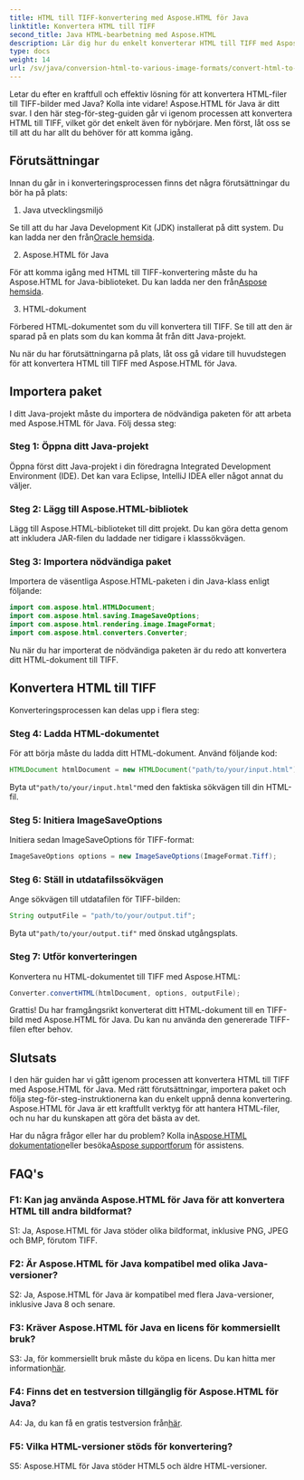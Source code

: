 ```yaml
---
title: HTML till TIFF-konvertering med Aspose.HTML för Java
linktitle: Konvertera HTML till TIFF
second_title: Java HTML-bearbetning med Aspose.HTML
description: Lär dig hur du enkelt konverterar HTML till TIFF med Aspose.HTML för Java. Steg-för-steg-guide för effektiv dokumenthantering.
type: docs
weight: 14
url: /sv/java/conversion-html-to-various-image-formats/convert-html-to-tiff/
---
```

Letar du efter en kraftfull och effektiv lösning för att konvertera HTML-filer till TIFF-bilder med Java? Kolla inte vidare! Aspose.HTML för Java är ditt svar. I den här steg-för-steg-guiden går vi igenom processen att konvertera HTML till TIFF, vilket gör det enkelt även för nybörjare. Men först, låt oss se till att du har allt du behöver för att komma igång.

## Förutsättningar

Innan du går in i konverteringsprocessen finns det några förutsättningar du bör ha på plats:

1. Java utvecklingsmiljö

 Se till att du har Java Development Kit (JDK) installerat på ditt system. Du kan ladda ner den från[Oracle hemsida](https://www.oracle.com/java/technologies/javase-downloads.html).

2. Aspose.HTML för Java

 För att komma igång med HTML till TIFF-konvertering måste du ha Aspose.HTML for Java-biblioteket. Du kan ladda ner den från[Aspose hemsida](https://releases.aspose.com/html/java/).

3. HTML-dokument

Förbered HTML-dokumentet som du vill konvertera till TIFF. Se till att den är sparad på en plats som du kan komma åt från ditt Java-projekt.

Nu när du har förutsättningarna på plats, låt oss gå vidare till huvudstegen för att konvertera HTML till TIFF med Aspose.HTML för Java.

## Importera paket

I ditt Java-projekt måste du importera de nödvändiga paketen för att arbeta med Aspose.HTML för Java. Följ dessa steg:

### Steg 1: Öppna ditt Java-projekt

Öppna först ditt Java-projekt i din föredragna Integrated Development Environment (IDE). Det kan vara Eclipse, IntelliJ IDEA eller något annat du väljer.

### Steg 2: Lägg till Aspose.HTML-bibliotek

Lägg till Aspose.HTML-biblioteket till ditt projekt. Du kan göra detta genom att inkludera JAR-filen du laddade ner tidigare i klasssökvägen.

### Steg 3: Importera nödvändiga paket

Importera de väsentliga Aspose.HTML-paketen i din Java-klass enligt följande:

```java
import com.aspose.html.HTMLDocument;
import com.aspose.html.saving.ImageSaveOptions;
import com.aspose.html.rendering.image.ImageFormat;
import com.aspose.html.converters.Converter;
```

Nu när du har importerat de nödvändiga paketen är du redo att konvertera ditt HTML-dokument till TIFF.

## Konvertera HTML till TIFF

Konverteringsprocessen kan delas upp i flera steg:

### Steg 4: Ladda HTML-dokumentet

För att börja måste du ladda ditt HTML-dokument. Använd följande kod:

```java
HTMLDocument htmlDocument = new HTMLDocument("path/to/your/input.html");
```

 Byta ut`"path/to/your/input.html"`med den faktiska sökvägen till din HTML-fil.

### Steg 5: Initiera ImageSaveOptions

Initiera sedan ImageSaveOptions för TIFF-format:

```java
ImageSaveOptions options = new ImageSaveOptions(ImageFormat.Tiff);
```

### Steg 6: Ställ in utdatafilssökvägen

Ange sökvägen till utdatafilen för TIFF-bilden:

```java
String outputFile = "path/to/your/output.tif";
```

 Byta ut`"path/to/your/output.tif"` med önskad utgångsplats.

### Steg 7: Utför konverteringen

Konvertera nu HTML-dokumentet till TIFF med Aspose.HTML:

```java
Converter.convertHTML(htmlDocument, options, outputFile);
```

Grattis! Du har framgångsrikt konverterat ditt HTML-dokument till en TIFF-bild med Aspose.HTML för Java. Du kan nu använda den genererade TIFF-filen efter behov.

## Slutsats

I den här guiden har vi gått igenom processen att konvertera HTML till TIFF med Aspose.HTML för Java. Med rätt förutsättningar, importera paket och följa steg-för-steg-instruktionerna kan du enkelt uppnå denna konvertering. Aspose.HTML för Java är ett kraftfullt verktyg för att hantera HTML-filer, och nu har du kunskapen att göra det bästa av det.

 Har du några frågor eller har du problem? Kolla in[Aspose.HTML dokumentation](https://reference.aspose.com/html/java/)eller besöka[Aspose supportforum](https://forum.aspose.com/) för assistens.

## FAQ's

### F1: Kan jag använda Aspose.HTML för Java för att konvertera HTML till andra bildformat?

S1: Ja, Aspose.HTML för Java stöder olika bildformat, inklusive PNG, JPEG och BMP, förutom TIFF.

### F2: Är Aspose.HTML för Java kompatibel med olika Java-versioner?

S2: Ja, Aspose.HTML för Java är kompatibel med flera Java-versioner, inklusive Java 8 och senare.

### F3: Kräver Aspose.HTML för Java en licens för kommersiellt bruk?

 S3: Ja, för kommersiellt bruk måste du köpa en licens. Du kan hitta mer information[här](https://purchase.aspose.com/buy).

### F4: Finns det en testversion tillgänglig för Aspose.HTML för Java?

 A4: Ja, du kan få en gratis testversion från[här](https://releases.aspose.com/html/java).

### F5: Vilka HTML-versioner stöds för konvertering?

S5: Aspose.HTML för Java stöder HTML5 och äldre HTML-versioner.